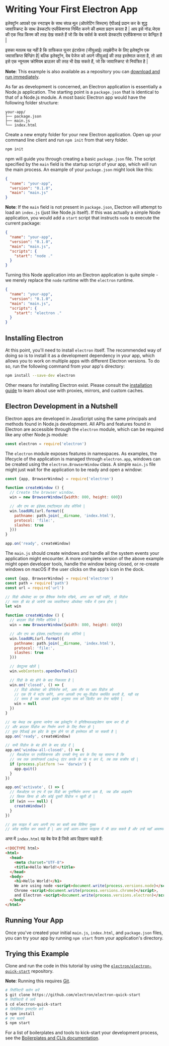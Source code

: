 # Writing Your First Electron App

इलेक्ट्रॉन आपको एक रनटाइम के साथ संपन्न मूल (ऑपरेटिंग सिस्टम) ऐपीआई प्रदान कर के शुद्ध जावास्क्रिप्ट के साथ डेस्कटॉप एप्लीकेशनस निर्मित करने की क्षमता प्रदान करता है | आप इसे नोड.जेएस की एक भिन्न किस्म की तरह देख सकते हैं जो कि वेब सर्वर्स के बजाये डेस्कटॉप एप्लीकेशनस पर केन्द्रित है |

इसका मतलब यह नहीं है कि ग्राफिकल यूजर इंटरफ़ेस (जीयुआई) लाइब्रेरीज के लिए इलेक्ट्रॉन एक जवासक्रिप्त बिन्डिंग है| बल्कि इलेक्ट्रॉन, वेब पेजेज को अपने जीयुआई की तरह इस्तेमाल करता है, तो आप इसे एक न्यूनतम क्रोमियम ब्राउज़र की तरह भी देख सकते हैं, जो कि जावास्क्रिप्ट से नियंत्रित है |

**Note**: This example is also available as a repository you can [download and run immediately](#trying-this-example).

As far as development is concerned, an Electron application is essentially a Node.js application. The starting point is a `package.json` that is identical to that of a Node.js module. A most basic Electron app would have the following folder structure:

```text
your-app/
├── package.json
├── main.js
└── index.html
```

Create a new empty folder for your new Electron application. Open up your command line client and run `npm init` from that very folder.

```sh
npm init
```

npm will guide you through creating a basic `package.json` file. The script specified by the `main` field is the startup script of your app, which will run the main process. An example of your `package.json` might look like this:

```json
{
  "name": "your-app",
  "version": "0.1.0",
  "main": "main.js"
}
```

**Note**: If the `main` field is not present in `package.json`, Electron will attempt to load an `index.js` (just like Node.js itself). If this was actually a simple Node application, you would add a `start` script that instructs `node` to execute the current package:

```json
{
  "name": "your-app",
  "version": "0.1.0",
  "main": "main.js",
  "scripts": {
    "start": "node ."
  }
}
```

Turning this Node application into an Electron application is quite simple - we merely replace the `node` runtime with the `electron` runtime.

```json
{
  "name": "your-app",
  "version": "0.1.0",
  "main": "main.js",
  "scripts": {
    "start": "electron ."
  }
}
```

## Installing Electron

At this point, you'll need to install `electron` itself. The recommended way of doing so is to install it as a development dependency in your app, which allows you to work on multiple apps with different Electron versions. To do so, run the following command from your app's directory:

```sh
npm install --save-dev electron
```

Other means for installing Electron exist. Please consult the [installation guide](installation.md) to learn about use with proxies, mirrors, and custom caches.

## Electron Development in a Nutshell

Electron apps are developed in JavaScript using the same principals and methods found in Node.js development. All APIs and features found in Electron are accessible through the `electron` module, which can be required like any other Node.js module:

```javascript
const electron = require('electron')
```

The `electron` module exposes features in namespaces. As examples, the lifecycle of the application is managed through `electron.app`, windows can be created using the `electron.BrowserWindow` class. A simple `main.js` file might just wait for the application to be ready and open a window:

```javascript
const {app, BrowserWindow} = require('electron')

function createWindow () {
  // Create the browser window.
  win = new BrowserWindow({width: 800, height: 600})

  // और एप्प का इंडेक्स.एचटीएमएल लोड कीजिये |
  win.loadURL(url.format({
    pathname: path.join(__dirname, 'index.html'),
    protocol: 'file:',
    slashes: true
  }))
}

app.on('ready', createWindow)
```

The `main.js` should create windows and handle all the system events your application might encounter. A more complete version of the above example might open developer tools, handle the window being closed, or re-create windows on macOS if the user clicks on the app's icon in the dock.

```javascript
const {app, BrowserWindow} = require('electron')
const path = require('path')
const url = require('url')

// विंडो ऑब्जेक्ट का एक वैश्विक रेफरेंस रखिये, अगर आप नहीं रखेंगे, तो विंडोज
// स्वतः ही बंद हो जायेगी जब जावास्क्रिप्ट ऑब्जेक्ट गार्बेज में एकत्र होगा |
let win

function createWindow () {
  // ब्राउज़र विंडो निर्मित कीजिये |
  win = new BrowserWindow({width: 800, height: 600})

  // और एप्प का इंडेक्स.एचटीएमएल लोड कीजिये |
  win.loadURL(url.format({
    pathname: path.join(__dirname, 'index.html'),
    protocol: 'file:',
    slashes: true
  }))

  // डेवटूल्स खोलें |
  win.webContents.openDevTools()

  // विंडो के बंद होने के बाद निकलता है |
  win.on('closed', () => {
    // विंडो ऑब्जेक्ट को डीरेफेरेंस करें, आम तौर पर आप विंडोज को
    // एक ऐरे में स्टोर करेंगे, अगर आपकी एप्प बहु-विंडोज समर्थित करती है, यही वह 
    // समय है जब आपको इसके अनुरूप तत्व को डिलीट कर देना चाहिये |
    win = null
  })
}

// यह मेथड तब बुलाया जायेगा जब इलेक्ट्रॉन ने इनिशियलआइज़ेशन खत्म कर दी हो
// और ब्राउज़र विंडोज का निर्माण करने के लिए तैयार हो |
// कुछ ऐपीआई इस इवेंट के शुरू होने पर ही इस्तेमाल की जा सकती है |
app.on('ready', createWindow)

// सभी विंडोज के बंद होने के बाद छोड़ दें |
app.on('window-all-closed', () => {
  // मैकओएस पर एप्लीकेशनस और उनकी मेन्यु बार के लिए यह सामान्य है कि 
  // जब तक उपयोगकर्ता cmd+q एंटर करके के बंद न कर दें, तब तक सक्रीय रहें |
  if (process.platform !== 'darwin') {
    app.quit()
  }
})

app.on('activate', () => {
  // मैकओएस पर एप्प में एक विंडो का पुनर्निर्माण करना आम है, जब डॉक आइकॉन
  // क्लिक किया हो और कोई दूसरी विंडोज न खुली हों |
  if (win === null) {
    createWindow()
  }
})

// इस फाइल में आप अपनी एप्प का बाकी बचा विशिष्ट मुख्य 
// कोड शामिल कर सकते हैं | आप उन्हें अलग-अलग फाइल्स में भी डाल सकते हैं और उन्हें यहाँ आवश्यक कर सकते हैं |
```

अन्त में `index.html` वह वेब पेज है जिसे आप दिखाना चाहते हैं:

```html
<!DOCTYPE html>
<html>
  <head>
    <meta charset="UTF-8">
    <title>Hello World!</title>
  </head>
  <body>
    <h1>Hello World!</h1>
    We are using node <script>document.write(process.versions.node)</script>,
    Chrome <script>document.write(process.versions.chrome)</script>,
    and Electron <script>document.write(process.versions.electron)</script>.
  </body>
</html>
```

## Running Your App

Once you've created your initial `main.js`, `index.html`, and `package.json` files, you can try your app by running `npm start` from your application's directory.

## Trying this Example

Clone and run the code in this tutorial by using the [`electron/electron-quick-start`](https://github.com/electron/electron-quick-start) repository.

**Note**: Running this requires [Git](https://git-scm.com).

```sh
# रिपॉजिटरी क्लोन करें
$ git clone https://github.com/electron/electron-quick-start
# रिपॉजिटरी में जायें
$ cd electron-quick-start
# डिपेंडेंसिस इनस्टॉल करें
$ npm install
# एप्प चलायें
$ npm start
```

For a list of boilerplates and tools to kick-start your development process, see the [Boilerplates and CLIs documentation](./boilerplates-and-clis.md).